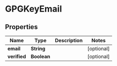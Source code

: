 # GPGKeyEmail

## Properties
Name | Type | Description | Notes
------------ | ------------- | ------------- | -------------
**email** | **String** |  |  [optional]
**verified** | **Boolean** |  |  [optional]
